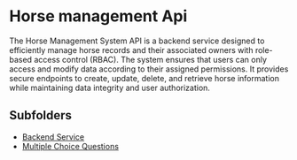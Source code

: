 # Horse management Api

The Horse Management System API is a backend service designed to efficiently manage horse records and their associated owners with role-based access control (RBAC). The system ensures that users can only access and modify data according to their assigned permissions. It provides secure endpoints to create, update, delete, and retrieve horse information while maintaining data integrity and user authorization.

## Subfolders

- [Backend Service](./backend-service/README.md)
- [Multiple Choice Questions](./multiple-choice-questions/README.md)
